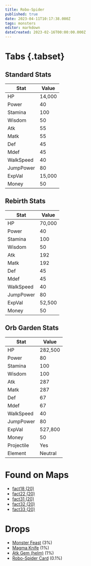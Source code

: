 ```yaml
---
title: Robo-Spider
published: true
date: 2023-04-11T10:17:38.000Z
tags: monsters
editor: markdown
dateCreated: 2023-02-16T00:00:00.000Z
---
```


# Tabs {.tabset}

## Standard Stats

|Stat|Value|
|-|-|
|HP|14,000|
|Power|40|
|Stamina|100|
|Wisdom|50|
|Atk|55|
|Matk|55|
|Def|45|
|Mdef|45|
|WalkSpeed|40|
|JumpPower|80|
|ExpVal|15,000|
|Money|50|
## Rebirth Stats

|Stat|Value|
|-|-|
|HP|70,000|
|Power|40|
|Stamina|100|
|Wisdom|50|
|Atk|192|
|Matk|192|
|Def|45|
|Mdef|45|
|WalkSpeed|40|
|JumpPower|80|
|ExpVal|52,500|
|Money|50|
## Orb Garden Stats

|Stat|Value|
|-|-|
|HP|282,500|
|Power|80|
|Stamina|100|
|Wisdom|100|
|Atk|287|
|Matk|287|
|Def|67|
|Mdef|67|
|WalkSpeed|40|
|JumpPower|80|
|ExpVal|527,800|
|Money|50|
|Projectile|Yes|
|Element|Neutral|

# Found on Maps
 * [fact18 (20)](/maps/fact18)
 * [fact22 (20)](/maps/fact22)
 * [fact31 (20)](/maps/fact31)
 * [fact32 (20)](/maps/fact32)
 * [fact33 (20)](/maps/fact33)

# Drops
 * [Monster Feast](/items/monster-feast) (3%)
 * [Magma Knife](/items/magma-knife) (1%)
 * [Atk Gem (helm)](/items/atk-gem-helm) (1%)
 * [Robo-Spider Card](/items/robo-spider-card) (0.1%)
